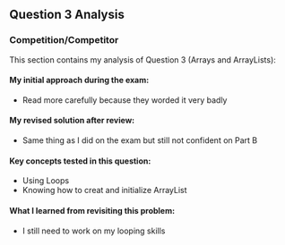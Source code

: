 ## Question 3 Analysis
### Competition/Competitor

This section contains my analysis of Question 3 (Arrays and ArrayLists):

#### My initial approach during the exam:
- Read more carefully because they worded it very badly
  
#### My revised solution after review:
- Same thing as I did on the exam but still not confident on Part B
  
#### Key concepts tested in this question:
- Using Loops
- Knowing how to creat and initialize ArrayList
  
#### What I learned from revisiting this problem:
- I still need to work on my looping skills
